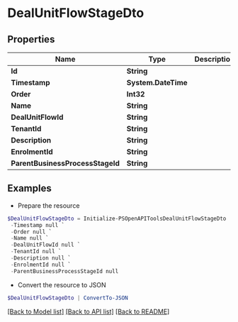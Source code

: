 # DealUnitFlowStageDto
## Properties

Name | Type | Description | Notes
------------ | ------------- | ------------- | -------------
**Id** | **String** |  | [optional] 
**Timestamp** | **System.DateTime** |  | [optional] 
**Order** | **Int32** |  | [optional] 
**Name** | **String** |  | [optional] 
**DealUnitFlowId** | **String** |  | [optional] 
**TenantId** | **String** |  | [optional] 
**Description** | **String** |  | [optional] 
**EnrolmentId** | **String** |  | [optional] 
**ParentBusinessProcessStageId** | **String** |  | [optional] 

## Examples

- Prepare the resource
```powershell
$DealUnitFlowStageDto = Initialize-PSOpenAPIToolsDealUnitFlowStageDto  -Id null `
 -Timestamp null `
 -Order null `
 -Name null `
 -DealUnitFlowId null `
 -TenantId null `
 -Description null `
 -EnrolmentId null `
 -ParentBusinessProcessStageId null
```

- Convert the resource to JSON
```powershell
$DealUnitFlowStageDto | ConvertTo-JSON
```

[[Back to Model list]](../README.md#documentation-for-models) [[Back to API list]](../README.md#documentation-for-api-endpoints) [[Back to README]](../README.md)

